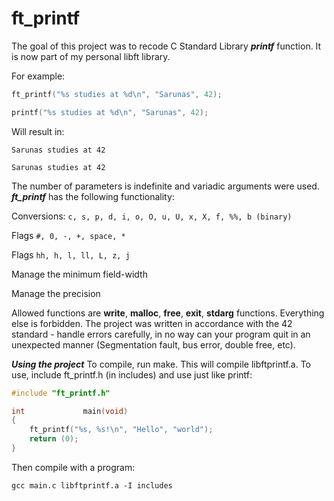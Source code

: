 # ft_printf

The goal of this project was to recode C Standard Library ***printf*** function. It is now part of my personal libft library.

For example:
```c
ft_printf("%s studies at %d\n", "Sarunas", 42);
```
```c
printf("%s studies at %d\n", "Sarunas", 42);
```

Will result in:
```
Sarunas studies at 42
```
```
Sarunas studies at 42
```

The number of parameters is indefinite and variadic arguments were used. ***ft_printf*** has the following functionality:

Conversions: ```c, s, p, d, i, o, O, u, U, x, X, f, %%, b (binary)```

Flags ```#, 0, -, +, space, *```

Flags ```hh, h, l, ll, L, z, j```

Manage the minimum field-width

Manage the precision

Allowed functions are **write**, **malloc**, **free**, **exit**, **stdarg** functions. Everything else is forbidden. The project was written in accordance with the 42 standard - handle errors carefully,  in no way can your program quit in an unexpected manner (Segmentation fault, bus error, double free, etc).

***Using the project***
To compile, run make. This will compile libftprintf.a. To use, include ft_printf.h (in includes) and use just like printf:

```c
#include "ft_printf.h"

int				main(void)
{
	ft_printf("%s, %s!\n", "Hello", "world");
	return (0);
}
```
Then compile with a program:
```
gcc main.c libftprintf.a -I includes
```
<!--stackedit_data:
eyJoaXN0b3J5IjpbMjQ5NDk2Njg4XX0=
-->

